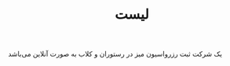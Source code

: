 ﻿---
layout: post
title: لیست
name_en: the-list
company_slug: the-list
logo: 
cover: 
company_count:
founded:
location: ""
total_review: 
total_interview: 
salary_avg: 
salary_min: 
salary_max: 
rate: 
view_count: 
industry: کامپیوتر، فناوری اطلاعات و اینترنت
city: وولا, یونان
size_en: S
size: 11-50 نفر
site: https://thelist-app.com/
---

 یک شرکت ثبت رزرواسیون میز در رستوران و کلاب به صورت آنلاین می‌باشد
